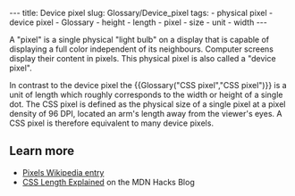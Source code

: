 --- title: Device pixel slug: Glossary/Device_pixel tags: - physical pixel - device pixel - Glossary - height - length - pixel - size - unit - width ---

A "pixel" is a single physical "light bulb" on a display that is capable of displaying a full color independent of its neighbours. Computer screens display their content in pixels. This physical pixel is also called a "device pixel".

In contrast to the device pixel the {{Glossary("CSS pixel","CSS pixel")}} is a unit of length which roughly corresponds to the width or height of a single dot. The CSS pixel is defined as the physical size of a single pixel at a pixel density of 96 DPI, located an arm's length away from the viewer's eyes. A CSS pixel is therefore equivalent to many device pixels.

## Learn more

- [Pixels Wikipedia entry](https://en.wikipedia.org/wiki/Pixel)
- [CSS Length Explained](https://hacks.mozilla.org/2013/09/css-length-explained/) on the MDN Hacks Blog
